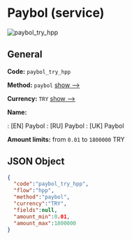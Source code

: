 
# Paybol (service) 
![paybol_try_hpp](https://static.openfintech.io/payment_methods/paybol_try_hpp/logo.svg?w=400&c=v0.59.26#w200)  

## General 
 
**Code:** `paybol_try_hpp` 
 
**Method:** `paybol` 
 [show -->](/payment-methods/paybol/) 
 
**Currency:** `TRY` [show -->](/currencies/TRY/) 
 
**Name:** 
 
:	[EN] Paybol 
:	[RU] Paybol 
:	[UK] Paybol 
 
**Amount limits:** from `0.01` to `1800000` TRY 

## JSON Object 

```json
{
  "code":"paybol_try_hpp",
  "flow":"hpp",
  "method":"paybol",
  "currency":"TRY",
  "fields":null,
  "amount_min":0.01,
  "amount_max":1800000
}
```  
